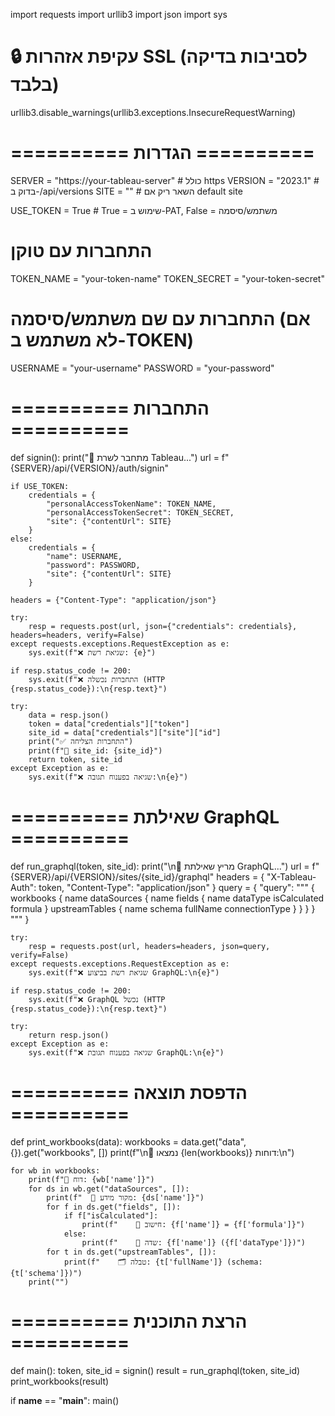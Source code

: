 import requests
import urllib3
import json
import sys

# 🔒 עקיפת אזהרות SSL (לסביבות בדיקה בלבד)
urllib3.disable_warnings(urllib3.exceptions.InsecureRequestWarning)

# ========== הגדרות ==========
SERVER = "https://your-tableau-server"  # כולל https
VERSION = "2023.1"                      # בדוק ב-/api/versions
SITE = ""                               # השאר ריק אם default site

USE_TOKEN = True                        # True = שימוש ב-PAT, False = משתמש/סיסמה

# התחברות עם טוקן
TOKEN_NAME = "your-token-name"
TOKEN_SECRET = "your-token-secret"

# התחברות עם שם משתמש/סיסמה (אם לא משתמש ב-TOKEN)
USERNAME = "your-username"
PASSWORD = "your-password"

# ========== התחברות ==========
def signin():
    print("🔐 מתחבר לשרת Tableau...")
    url = f"{SERVER}/api/{VERSION}/auth/signin"

    if USE_TOKEN:
        credentials = {
            "personalAccessTokenName": TOKEN_NAME,
            "personalAccessTokenSecret": TOKEN_SECRET,
            "site": {"contentUrl": SITE}
        }
    else:
        credentials = {
            "name": USERNAME,
            "password": PASSWORD,
            "site": {"contentUrl": SITE}
        }

    headers = {"Content-Type": "application/json"}

    try:
        resp = requests.post(url, json={"credentials": credentials}, headers=headers, verify=False)
    except requests.exceptions.RequestException as e:
        sys.exit(f"❌ שגיאת רשת: {e}")

    if resp.status_code != 200:
        sys.exit(f"❌ התחברות נכשלה (HTTP {resp.status_code}):\n{resp.text}")

    try:
        data = resp.json()
        token = data["credentials"]["token"]
        site_id = data["credentials"]["site"]["id"]
        print("✅ התחברות הצליחה")
        print(f"📎 site_id: {site_id}")
        return token, site_id
    except Exception as e:
        sys.exit(f"❌ שגיאה בפענוח תגובה:\n{e}")

# ========== שאילתת GraphQL ==========
def run_graphql(token, site_id):
    print("\n📡 מריץ שאילתת GraphQL...")
    url = f"{SERVER}/api/{VERSION}/sites/{site_id}/graphql"
    headers = {
        "X-Tableau-Auth": token,
        "Content-Type": "application/json"
    }
    query = {
        "query": """
        {
          workbooks {
            name
            dataSources {
              name
              fields {
                name
                dataType
                isCalculated
                formula
              }
              upstreamTables {
                name
                schema
                fullName
                connectionType
              }
            }
          }
        }
        """
    }

    try:
        resp = requests.post(url, headers=headers, json=query, verify=False)
    except requests.exceptions.RequestException as e:
        sys.exit(f"❌ שגיאת רשת בביצוע GraphQL:\n{e}")

    if resp.status_code != 200:
        sys.exit(f"❌ GraphQL נכשל (HTTP {resp.status_code}):\n{resp.text}")

    try:
        return resp.json()
    except Exception as e:
        sys.exit(f"❌ שגיאה בפענוח תגובת GraphQL:\n{e}")

# ========== הדפסת תוצאה ==========
def print_workbooks(data):
    workbooks = data.get("data", {}).get("workbooks", [])
    print(f"\n🔎 נמצאו {len(workbooks)} דוחות:\n")

    for wb in workbooks:
        print(f"📘 דוח: {wb['name']}")
        for ds in wb.get("dataSources", []):
            print(f"  🔗 מקור מידע: {ds['name']}")
            for f in ds.get("fields", []):
                if f["isCalculated"]:
                    print(f"    🧠 חישוב: {f['name']} = {f['formula']}")
                else:
                    print(f"    📄 שדה: {f['name']} ({f['dataType']})")
            for t in ds.get("upstreamTables", []):
                print(f"    🗂️ טבלה: {t['fullName']} (schema: {t['schema']})")
        print("")

# ========== הרצת התוכנית ==========
def main():
    token, site_id = signin()
    result = run_graphql(token, site_id)
    print_workbooks(result)

if __name__ == "__main__":
    main()
